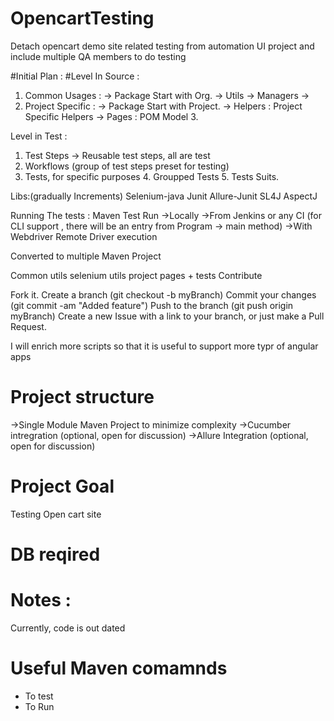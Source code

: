 # OpencartTesting
Detach opencart demo site related testing from automation UI project
and include multiple QA members to do testing

#Initial Plan :
#Level In Source : 
1. Common Usages : -> Package Start with Org. -> Utils -> Managers -> 
2. Project Specific : -> Package Start with Project. -> Helpers : Project Specific Helpers -> Pages : POM Model 3.

Level in Test : 
1. Test Steps -> Reusable test steps, all are test 
2. Workflows (group of test steps preset for testing) 
3. Tests, for specific purposes 4. Groupped Tests 5. Tests Suits.

Libs:(gradually Increments) Selenium-java Junit Allure-Junit SL4J AspectJ

Running The tests : Maven Test Run ->Locally ->From Jenkins or any CI (for CLI support , there will be an entry from Program -> main method) ->With Webdriver Remote Driver execution

Converted to multiple Maven Project

Common utils
selenium utils
project pages + tests
Contribute

Fork it. Create a branch (git checkout -b myBranch) Commit your changes (git commit -am "Added feature") Push to the branch (git push origin myBranch) Create a new Issue with a link to your branch, or just make a Pull Request.

I will enrich more scripts so that it is useful to support more typr of angular apps
# Project structure 
->Single Module Maven Project to minimize complexity 
->Cucumber intregration (optional, open for discussion)
->Allure Integration (optional, open for discussion)

# Project Goal 
Testing Open cart site

# DB reqired


# Notes : 
Currently, code is out dated 

# Useful Maven comamnds 
- To test 
- To Run 
